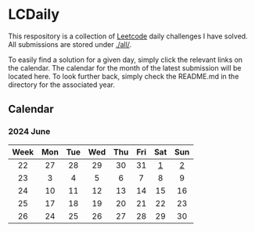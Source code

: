 # **LCDaily**

This respository is a collection of [Leetcode](https://leetcode.com/) daily challenges I have solved. All submissions are stored under [./all/](./all/).

To easily find a solution for a given day, simply click the relevant links on the calendar. The calendar for the month of the latest submission will be located here. To look further back, simply check the README.md in the directory for the associated year.

## **Calendar**

### **2024 June**

|Week|Mon|Tue|Wed|Thu|Fri|Sat|Sun|
|:-:|:-:|:-:|:-:|:-:|:-:|:-:|:-:|
|22|27|28|29|30|31|[1](./all/3110_score_of_a_string/)|[2](./all/0344_reverse_string/)|
|23|3|4|5|6|7|8|9|
|24|10|11|12|13|14|15|16|
|25|17|18|19|20|21|22|23|
|26|24|25|26|27|28|29|30|
